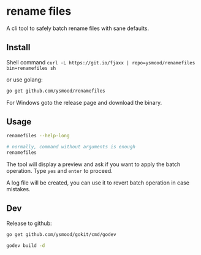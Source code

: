 # rename files

A cli tool to safely batch rename files with sane defaults.

## Install

Shell command `curl -L https://git.io/fjaxx | repo=ysmood/renamefiles bin=renamefiles sh`

or use golang:

```bash
go get github.com/ysmood/renamefiles
```

For Windows goto the release page and download the binary.

## Usage

```bash
renamefiles --help-long

# normally, command without arguments is enough
renamefiles
```

The tool will display a preview and ask if you want to apply the batch operation. Type `yes` and `enter` to proceed.

A log file will be created, you can use it to revert batch operation in case mistakes.

## Dev

Release to github:

```bash
go get github.com/ysmood/gokit/cmd/godev

godev build -d
```
